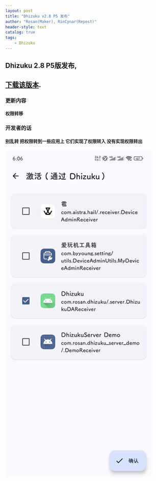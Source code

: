 ```yaml
---
layout: post
title: "Dhizuku v2.8 P5 发布"
author: "Rosan(Maker), RinCynar(Repost)"
header-style: text
catalog: true
tags:
    - Dhizuku
---
```


## Dhizuku 2.8 P5版发布,
## [下载该版本](/file/Dhizuku-v2.8P5.apk).

### 更新内容

#### 权限转移

### 开发者的话

#### 别乱转 把权限转到一些应用上 它们实现了权限转入 没有实现权限转出
<img src="/file/Dhizuku-v28P5.png" alt="A image">